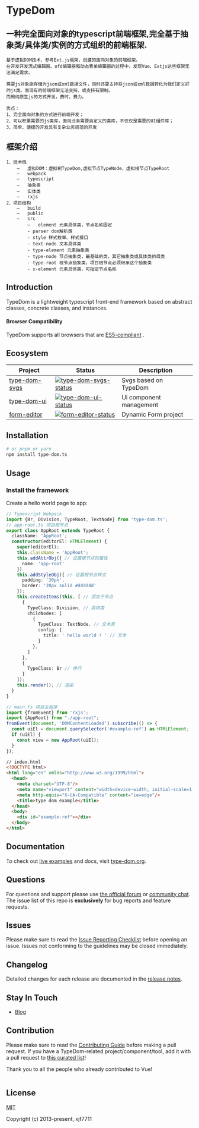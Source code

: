 # TypeDom

##  一种完全面向对象的typescript前端框架,完全基于抽象类/具体类/实例的方式组织的前端框架.
    基于虚拟DOM技术，参考Ext.js框架，创建的面向对象的前端框架。
    在开发开发流式编辑器、ofd编辑器和动态表单编辑器的过程中，发现Vue、Extjs这些框架无法满足需求。
    
    需要js对象能存储为json或xml数据文件，同时还要支持将json或xml数据转化为我们定义好的js类。而现有的前端框架无法支持、或支持有限制。
    而用纯原生js的方式开发，费时、费力。

    优点：
    1、完全面向对象的方式进行前端开发；
    2、可以积累需要的js类库，面向业务需要自定义的类库，不仅仅是需要的UI组件库；
    3、简单、便捷的开发具有复杂业务规范的开发

## 框架介绍

    1、技术栈
        –	虚拟DOM：虚拟树TypeDom,虚拟节点TypeNode，虚拟根节点TypeRoot
        –	webpack
        –	typescript
        –	抽象类
        –	实体类
        –	rxjs
    2、项目结构
        –	build
        –	public
        –	src
            –	element 元素具体类，节点名称固定
            - parser dom解析类
            - style 样式枚举、样式接口
            - text-node 文本具体类
            - type-element 元素抽象类
            - type-node 节点抽象类，最基础的类，其它抽象类或具体类的母类
            - type-root 根节点抽象类，项目根节点必须继承这个抽象类
            - x-element 元素具体类，可指定节点名称


## Introduction

TypeDom is a lightweight typescript front-end framework based on abstract classes, concrete classes, and instances.

#### Browser Compatibility

TypeDom supports all browsers that are [ES5-compliant](https://kangax.github.io/compat-table/es5/) .

## Ecosystem

| Project         | Status                                           | Description             |
|-----------------|--------------------------------------------------|-------------------------|
| [type-dom-svgs] | [![type-dom-svgs-status]][type-dom-svgs-package] | Svgs based on TypeDom   |
| [type-dom-ui]   | [![type-dom-ui-status]][type-dom-ui-package]     | Ui component management |
| [form-editor]   | [![form-editor-status]][form-editor-package]     | Dynamic Form project    |

[type-dom-svgs]: https://github.com/xjf7711/type-dom-svgs
[type-dom-ui]: https://github.com/xjf7711/type-dom-ui
[form-editor]: https://github.com/xjf7711/form-editor
[type-dom-svgs-status]: https://img.shields.io/npm/v/vue-router.svg
[type-dom-ui-status]: https://img.shields.io/npm/v/vuex.svg
[form-editor-status]: https://img.shields.io/npm/v/@vue/cli.svg
[type-dom-svgs-package]: https://npmjs.com/package/type-dom-svgs
[type-dom-ui-package]: https://npmjs.com/package/type-dom-ui
[form-editor-package]: https://npmjs.com/package/form-editor


## Installation

```bash
# or pnpm or yarn
npm install type-dom.ts
```

## Usage

### Install the framework

Create a hello world page to app:

```ts
// Typescript Webpack
import {Br, Division, TypeRoot, TextNode} from 'type-dom.ts';
// app-root.ts 项目根节点
export class AppRoot extends TypeRoot {
  className: 'AppRoot';
  constructor(editorEl: HTMLElement) {
    super(editorEl);
    this.className = 'AppRoot'; 
    this.addAttrObj({ // 设置根节点的属性
      name: 'app-root'
    })
    this.addStyleObj({ // 设置根节点样式
      padding: '30px',
      border: '20px solid #dddddd'
    });
    this.createItems(this, [ // 添加子节点
      {
        TypeClass: Division, // 具体类
        childNodes: [
          {
            TypeClass: TextNode, // 文本类
            config: {
              title: ' hello world ! ' // 文本
            }
          },
        ]
      },
      {
        TypeClass: Br // 换行
      }
    ]);
    this.render(); // 渲染
  }
}

// main.ts 项目主程序
import {fromEvent} from 'rxjs';
import {AppRoot} from "./app-root";
fromEvent(document, 'DOMContentLoaded').subscribe(() => {
  const uiEl = document.querySelector('#example-ref') as HTMLElement;
  if (uiEl) {
    const view = new AppRoot(uiEl);
  }
});
```
```html
// index.html
<!DOCTYPE html>
<html lang="en" xmlns="http://www.w3.org/1999/html">
  <head>
    <meta charset="UTF-8"/>
    <meta name="viewport" content="width=device-width, initial-scale=1.0"/>
    <meta http-equiv="X-UA-Compatible" content="ie=edge"/>
    <title>type dom example</title>
  </head>
  <body>
    <div id="example-ref"></div>
  </body> 
</html>
```


## Documentation

To check out [live examples](https://type-dom.org/examples/) and docs, visit [type-dom.org](https://type-dom.org).

## Questions

For questions and support please use [the official forum](https://forum.***.org) or [community chat](https://chat.***.org/). The issue list of this repo is **exclusively** for bug reports and feature requests.

## Issues

Please make sure to read the [Issue Reporting Checklist](https://github.com/xjf7711/type-dom/blob/dev/.github/CONTRIBUTING.md#issue-reporting-guidelines) before opening an issue. Issues not conforming to the guidelines may be closed immediately.

## Changelog

Detailed changes for each release are documented in the [release notes](https://github.com/xjf7711/type-dom/releases).

## Stay In Touch

- [Blog](https://www.cnblogs.com/Xu7711/comments)

## Contribution

Please make sure to read the [Contributing Guide](https://github.com/xjf7711/type-dom/blob/dev/.github/CONTRIBUTING.md) before making a pull request. If you have a TypeDom-related project/component/tool, add it with a pull request to [this curated list](https://github.com/xfj7711/awesome-type-dom)!

Thank you to all the people who already contributed to Vue!

<a href="https://github.com/vuejs/vue/graphs/contributors"><img src="" /></a>

## License

[MIT](https://opensource.org/licenses/MIT)

Copyright (c) 2013-present, xjf7711
